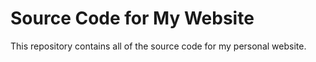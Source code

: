 # Source Code for My Website

This repository contains all of the source code for my personal website.
